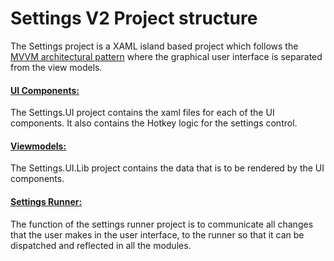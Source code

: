 # Settings V2 Project structure

The Settings project is a XAML island based project which
follows the [MVVM architectural pattern][MVVM] where the graphical user interface is separated from the view models.

#### [UI Components:](/src/core/Microsoft.PowerToys.Settings.UI)
The Settings.UI project contains the xaml files for each of the UI components. It also contains the Hotkey logic for the settings control.

#### [Viewmodels:](/src/core/Microsoft.PowerToys.Settings.UI.Lib)
The Settings.UI.Lib project contains the data that is to be rendered by the UI components.

#### [Settings Runner:](/src/core/Microsoft.PowerToys.Settings.UI.Runner)
The function of the settings runner project is to communicate all changes that the user makes in the user interface, to the runner so that it can be dispatched and reflected in all the modules.

[MVVM]: https://docs.microsoft.com/en-us/windows/uwp/data-binding/data-binding-and-mvvm